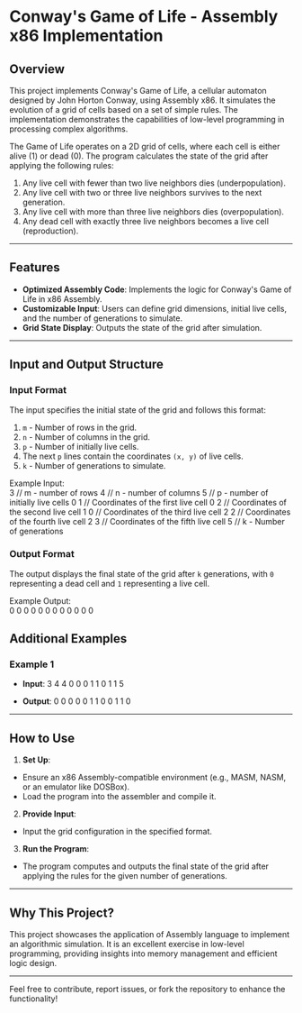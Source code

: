 # **Conway's Game of Life - Assembly x86 Implementation**  

## **Overview**  
This project implements Conway's Game of Life, a cellular automaton designed by John Horton Conway, using Assembly x86. It simulates the evolution of a grid of cells based on a set of simple rules. The implementation demonstrates the capabilities of low-level programming in processing complex algorithms.

The Game of Life operates on a 2D grid of cells, where each cell is either alive (1) or dead (0). The program calculates the state of the grid after applying the following rules:  
1. Any live cell with fewer than two live neighbors dies (underpopulation).  
2. Any live cell with two or three live neighbors survives to the next generation.  
3. Any live cell with more than three live neighbors dies (overpopulation).  
4. Any dead cell with exactly three live neighbors becomes a live cell (reproduction).  

---

## **Features**  
- **Optimized Assembly Code**: Implements the logic for Conway's Game of Life in x86 Assembly.  
- **Customizable Input**: Users can define grid dimensions, initial live cells, and the number of generations to simulate.  
- **Grid State Display**: Outputs the state of the grid after simulation.  

---

## **Input and Output Structure**  

### Input Format  
The input specifies the initial state of the grid and follows this format:  
1. `m` - Number of rows in the grid.  
2. `n` - Number of columns in the grid.  
3. `p` - Number of initially live cells.  
4. The next `p` lines contain the coordinates `(x, y)` of live cells.  
5. `k` - Number of generations to simulate.  

Example Input:  
3 // m - number of rows 4 // n - number of columns 5 // p - number of initially live cells 0 1 // Coordinates of the first live cell 0 2 // Coordinates of the second live cell 1 0 // Coordinates of the third live cell 2 2 // Coordinates of the fourth live cell 2 3 // Coordinates of the fifth live cell 5 // k - Number of generations


### Output Format  
The output displays the final state of the grid after `k` generations, with `0` representing a dead cell and `1` representing a live cell.

Example Output:  
0 0 0 0
0 0 0 0
0 0 0 0

## **Additional Examples**  

### Example 1  
- **Input**:
3
4
4
0 0
0 1
1 0
1 1
5

- **Output**:
0 0 0 0
0 1 1 0
0 1 1 0


---

## **How to Use**  

1. **Set Up**:  
 - Ensure an x86 Assembly-compatible environment (e.g., MASM, NASM, or an emulator like DOSBox).  
 - Load the program into the assembler and compile it.  

2. **Provide Input**:  
 - Input the grid configuration in the specified format.  

3. **Run the Program**:  
 - The program computes and outputs the final state of the grid after applying the rules for the given number of generations.  

---

## **Why This Project?**  
This project showcases the application of Assembly language to implement an algorithmic simulation. It is an excellent exercise in low-level programming, providing insights into memory management and efficient logic design.  

---  

Feel free to contribute, report issues, or fork the repository to enhance the functionality!  

